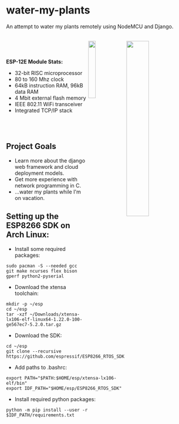 # water-my-plants
An attempt to water my plants remotely using NodeMCU and Django.

<br>
<img align="right" src="https://i.imgur.com/wbkhrl5.png" width="35%" height="35%">
<img align="right" src="http://clipart-library.com/images_k/plant-transparent-background/plant-transparent-background-7.png" width="20%" height="20%">
<br><br>

**ESP-12E Module Stats:**
- 32-bit RISC microprocessor
- 80 to 160 Mhz clock
- 64kB instruction RAM, 96kB data RAM
- 4 Mbit external flash memory
- IEEE 802.11 WiFi transceiver
- Integrated TCP/IP stack

<br><br>

## Project Goals
- Learn more about the django web framework and cloud deployment models.
- Get more experience with network programming in C.
- ...water my plants while I'm on vacation.

## Setting up the ESP8266 SDK on Arch Linux:
- Install some required packages:
```
sudo pacman -S --needed gcc git make ncurses flex bison gperf python2-pyserial
```
- Download the xtensa toolchain:
```
mkdir -p ~/esp
cd ~/esp
tar -xzf ~/Downloads/xtensa-lx106-elf-linux64-1.22.0-100-ge567ec7-5.2.0.tar.gz
```
- Download the SDK:
```
cd ~/esp
git clone --recursive https://github.com/espressif/ESP8266_RTOS_SDK.git
```
- Add paths to .bashrc:
```
export PATH="$PATH:$HOME/esp/xtensa-lx106-elf/bin"
export IDF_PATH="$HOME/esp/ESP8266_RTOS_SDK"
```
- Install required python packages:
```
python -m pip install --user -r $IDF_PATH/requirements.txt
```
